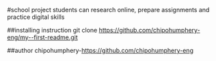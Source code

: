 #school project
students can research online, prepare assignments and practice digital skills

##installing instruction
 git clone https://github.com/chipohumphery-eng/my--first-readme.git

##author
chipohumphery-https://github.com/chipohumphery-eng

